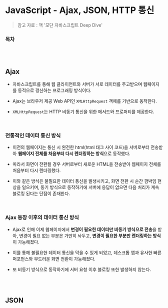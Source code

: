 # JavaScript - Ajax, JSON, HTTP 통신

> 참고 자료 : 책 '모단 자바스크립트 Deep Dive'

<!-- <br/> -->

### 목차

  <!-- - <a href=""></a> -->
  <!-- - <a href=""></a> -->

<br/><br/>

## Ajax

- 자바스크립트를 통해 웹 클라이언트와 서버가 서로 데이터를 주고받으며 웹페이지를 동적으로 갱신하는 프로그래밍 방식이다.

- Ajax는 브라우저 제공 Web API인 `XMLHttpRequest` 객체를 기반으로 동작한다.

- `XMLHttpRequest`는 HTTP 비동기 통신을 위한 메서드와 프로퍼티를 제공한다.

<br/>

### 전통적인 데이터 통신 방식

- 이전의 웹페이지는 통신 시 완전한 html(html 태그 사이 코드)을 서버로부터 전송받아 **웹페이지 전체를 처음부터 다시 렌더링하는 방식**으로 동작했다.

- 따라서 화면이 전환될 경우 서버로부터 새로운 HTML을 전송받아 웹페이지 전체를 처음부터 다시 렌더링했다.

- 이와 같은 방식은 불필요한 데이터 통신을 발생시키고, 화면 전환 시 순간 깜박임 현상을 일으키며, 동기 방식으로 동작하기에 서버에 응답이 없으면 다음 처리가 계속 블로킹 된다는 단점이 존재한다.

<br/>

### Ajax 등장 이후의 데이터 통신 방식

- Ajax로 인해 이제 웹페이지에서 **변경이 필요한 데이터만 비동기 방식으로 전송**을 받아, 변경이 필요 없는 부분은 가만히 놔두고, **변경이 필요한 부분만 랜더링하는 방식**이 가능해졌다.

- 이를 통해 불필요한 데이터 통신을 막을 수 있게 되었고, 데스크톱 앱과 유사한 빠른 퍼포먼스와 부드러운 화면 전환이 가능해졌다.

- 또 비동기 방식으로 동작하기에 서버 요청 이후 블로킹 또한 발생하지 않는다.

<br/><br/>

## JSON

<br/>

